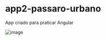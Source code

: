 # app2-passaro-urbano
App criado para praticar Angular

![image](https://user-images.githubusercontent.com/51513403/145626706-de7f3165-fb48-4c08-ba86-4e57375eac95.png)
